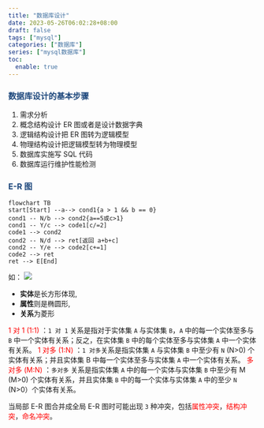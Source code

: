 ```yaml
---
title: "数据库设计"
date: 2023-05-26T06:02:28+08:00
draft: false
tags: ["mysql"]
categories: ["数据库"]
series: ["mysql数据库"]
toc:
  enable: true
---
```



### <font color=" #1f497d ">数据库设计的基本步骤</font>

1. 需求分析
2. 概念结构设计 ER 图或者是设计数据字典
3. 逻辑结构设计把 ER 图转为逻辑模型
4. 物理结构设计把逻辑模型转为物理模型
5. 数据库实施写 SQL 代码
6. 数据库运行维护性能检测

### <font color=" #1f497d ">E-R 图</font>
```mermaid 
flowchart TB
start[Start] --a--> cond1{a > 1 && b == 0}
cond1 -- N/b --> cond2{a==5或c>1}
cond1 -- Y/c --> code1[c/=2]
code1 --> cond2
cond2 -- N/d --> ret[返回 a+b+c]
cond2 -- Y/e --> code2[c+=1]
code2 --> ret
ret --> E[End]
```
如：
![](https://pan.lmio.xyz/pic/%E7%94%B5%E5%AD%90%E4%B9%A6%E7%AE%A1%E7%90%86%E7%BD%91%E7%AB%99E-R%E5%9B%BE.svg)

- **实体**是长方形体现,
- **属性**则是椭圆形,
- **关系**为菱形

<font color="#ff0000">1 对 1 (1:1) </font>：`1 对 1` 关系是指对于实体集 `A` 与实体集 `B`，`A` 中的每一个实体至多与 `B` 中一个实体有关系；反之，在实体集 `B` 中的每个实体至多与实体集 `A` 中一个实体有关系。
<font color="#ff0000">1 对多 (1:N) </font>：`1 对多`关系是指实体集 `A` 与实体集 `B` 中至少有 `N` (N>0) 个实体有关系；并且实体集 B 中每一个实体至多与实体集 `A` 中一个实体有关系。
<font color=" #ff0000 ">多对多 (M:N)</font> ：`多对多` 关系是指实体集 `A` 中的每一个实体与实体集 `B` 中至少有 M (M>0) 个实体有关系，并且实体集 `B` 中的每一个实体与实体集 `A` 中的至少 `N` (N>0）个实体有关系。

当局部 E-R 图合并成全局 E-R 图时可能出现 `3` 种冲突，包括<font color="#ff0000">属性冲突</font>，<font color="#ff0000">结构冲突</font>，<font color="#ff0000">命名冲突</font>。

